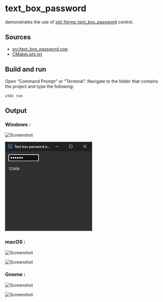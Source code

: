 # text_box_password

demonstrates the use of [xtd::forms::text_box_password](https://gammasoft71.github.io/xtd/reference_guides/latest/classxtd_1_1forms_1_1text__box.html#aae0d3ea61c5f5e178d7e8b55b9832139) control.

## Sources

* [src/text_box_password.cpp](src/text_box_password.cpp)
* [CMakeLists.txt](CMakeLists.txt)

## Build and run

Open "Command Prompt" or "Terminal". Navigate to the folder that contains the project and type the following:

```shell
xtdc run
```

## Output

### Windows :

![Screenshot](../../../../docs/pictures/examples/text_box_password_w.png)

![Screenshot](../../../../docs/pictures/examples/text_box_password_wd.png)

### macOS :

![Screenshot](../../../../docs/pictures/examples/text_box_password_m.png)

![Screenshot](../../../../docs/pictures/examples/text_box_password_md.png)

### Gnome :

![Screenshot](../../../../docs/pictures/examples/text_box_password_g.png)

![Screenshot](../../../../docs/pictures/examples/text_box_password_gd.png)
